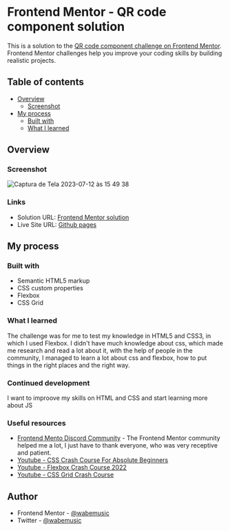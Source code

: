# Frontend Mentor - QR code component solution

This is a solution to the [QR code component challenge on Frontend Mentor](https://www.frontendmentor.io/challenges/qr-code-component-iux_sIO_H). Frontend Mentor challenges help you improve your coding skills by building realistic projects. 

## Table of contents

- [Overview](#overview)
  - [Screenshot](#screenshot) 
- [My process](#my-process)
  - [Built with](#built-with)
  - [What I learned](#what-i-learned)
   
## Overview

### Screenshot

![Captura de Tela 2023-07-12 às 15 49 38](https://github.com/wabemusic/qr-codecomponent/assets/100879173/ef3302a5-a51e-4e03-88f7-3dfa91c6e7fd)

### Links

- Solution URL: [Frontend Mentor solution](https://www.frontendmentor.io/solutions/fist-challenge-html5-and-css3-focus-on-grid-and-flexbox-yJDgc5rywa)
- Live Site URL: [Github pages](https://wabemusic.github.io/qr-codecomponent/)
## My process

### Built with

- Semantic HTML5 markup
- CSS custom properties
- Flexbox
- CSS Grid

### What I learned

 The challenge was for me to test my knowledge in HTML5 and CSS3, in which I used Flexbox. I didn't have much knowledge about css, which made me research and read a lot about it, with the help of people in the community, I managed to learn a lot about css and flexbox, how to put things in the right places and the right way.


### Continued development

I want to improove my skills on HTML and CSS and start learning more about JS 


### Useful resources

- [Frontend Mento Discord Community](https://discord.com/channels/824970620529279006/1098552990035607563) - The Frontend Mentor community helped me a lot, I just have to thank everyone, who was very receptive and patient.
- [Youtube - CSS Crash Course For Absolute Beginners](https://youtu.be/yfoY53QXEnI) 
- [Youtube - Flexbox Crash Course 2022](https://youtu.be/3YW65K6LcIA)
- [Youtube - CSS Grid Crash Course](https://youtu.be/0xMQfnTU6oo) 

## Author


- Frontend Mentor - [@wabemusic](https://www.frontendmentor.io/profile/@wabemusic)
- Twitter - [@wabemusic](https://www.twitter.com/@wabemusic)


